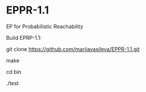 # EPPR-1.1

EP for Probabilistic Reachability

Build EPRP-1.1:

git clone https://github.com/mariiavasileva/EPPR-1.1.git

make

cd bin

./test

